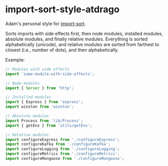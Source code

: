 # import-sort-style-atdrago

Adam's personal style for [import-sort](https://github.com/renke/import-sort).

Sorts imports with side effects first, then node modules, installed modules, absolute modules, and finally relative modules. Everything is sorted alphabetically (unicode), and relative modules are sorted from farthest to closest (i.e., number of dots), and then alphabetically.

Example:

```ts
// Modules with side effects
import 'some-module-with-side-effects';

// Node modules
import { Server } from 'http';

// Installed modules
import { Express } from 'express';
import winston from 'winston';

// Absolute modules
import Process from 'lib/Process';
import { getEnv } from 'utils/getEnv';

// Relative modules
import configureExpress from './configureExpress';
import configureKafka from './configureKafka';
import configureLogging from './configureLogging';
import configureMetrics from './configureMetrics';
import configureMongoose from './configureMongoose';
```
